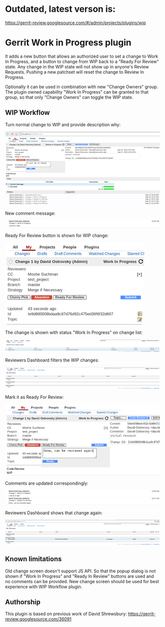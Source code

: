 Outdated, latest verson is:
===========================

 https://gerrit-review.googlesource.com/#/admin/projects/plugins/wip

Gerrit Work in Progress plugin
==============================

It adds a new button that allows an authorized user to set a
change to Work In Progress, and a button to change from WIP back
to a "Ready For Review" state. Any change in the WIP state will not
show up in anyone's Review Requests. Pushing a new patchset will
reset the change to Review In Progress.

Optionally it can be used in combination with new "Change Owners"
group. The plugin owned capability "Work In Progress" can be granted
to that group, so that only "Change Owners" can toggle the WIP state.

WIP Workflow
------------

Turn normal change to WIP and provide description why:

![Turn normal change to WIP and provide description why](src/main/resources/Documentation/images/mark_as_wip.png)

New comment message:

![New comment message](src/main/resources/Documentation/images/wip_comment.png)

Ready For Review button is shown for WIP change:

![Ready For Review button is shown for WIP change](src/main/resources/Documentation/images/ready_for_review.png)

The change is shown with status "Work In Progress" on change list:

![The change is shown with status "Work In Progress" on change list](src/main/resources/Documentation/images/wip_on_change_list.png)

Reviewers Dashboard filters the WIP changes:

![Reviewers Dashboard filters the WIP changes](src/main/resources/Documentation/images/filtered_wip_changes.png)

Mark it as Ready For Review:

![Mark it as Ready For Review](src/main/resources/Documentation/images/mark_as_ready.png)

Comments are updated correspondingly:

![Comments are updated correspondingly](src/main/resources/Documentation/images/updated_comments.png)

Reviewers Dashboard shows that change again:

![Reviewers Dashboard shows that change again](src/main/resources/Documentation/images/changes_are_shown.png)

Known limitations
-----------------

Old change screen doesn't support JS API. So that the popup dialog is not shown
if "Work In Progress" and "Ready In Review" buttons are used and no comments
can be provided. New change screen should be used for best experience with
WIP Workflow plugin. 

Authorship
----------

This plugin is based on previous work of David Shrewsbury:
https://gerrit-review.googlesource.com/36091

